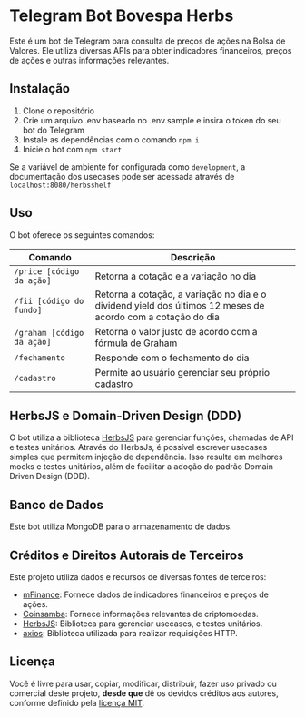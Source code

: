 # Telegram Bot Bovespa Herbs
Este é um bot de Telegram para consulta de preços de ações na Bolsa de Valores. Ele utiliza diversas APIs para obter indicadores financeiros, preços de ações e outras informações relevantes.

## Instalação
1. Clone o repositório
2. Crie um arquivo .env baseado no .env.sample e insira o token do seu bot do Telegram
3. Instale as dependências com o comando `npm i`
4. Inicie o bot com `npm start`

Se a variável de ambiente for configurada como `development`, a documentação dos usecases pode ser acessada através de `localhost:8080/herbsshelf`

## Uso
O bot oferece os seguintes comandos:

| Comando | Descrição |
|---|---|
| `/price [código da ação]` | Retorna a cotação e a variação no dia |
| `/fii [código do fundo]` | Retorna a cotação, a variação no dia e o dividend yield dos últimos 12 meses de acordo com a cotação do dia |
| `/graham [código da ação]` | Retorna o valor justo de acordo com a fórmula de Graham |
| `/fechamento` | Responde com o fechamento do dia |
| `/cadastro` | Permite ao usuário gerenciar seu próprio cadastro |

## HerbsJS e Domain-Driven Design (DDD)
O bot utiliza a biblioteca [HerbsJS](https://herbsjs.org/) para gerenciar funções, chamadas de API e testes unitários. Através do HerbsJs, é possível escrever usecases simples que permitem injeção de dependência. Isso resulta em melhores mocks e testes unitários, além de facilitar a adoção do padrão Domain Driven Design (DDD).

## Banco de Dados
Este bot utiliza MongoDB para o armazenamento de dados.

## Créditos e Direitos Autorais de Terceiros
Este projeto utiliza dados e recursos de diversas fontes de terceiros:

- [mFinance](https://mfinance.com.br/swagger/index.html): Fornece dados de indicadores financeiros e preços de ações.
- [Coinsamba](https://coinsamba.com/): Fornece informações relevantes de criptomoedas.
- [HerbsJS](https://herbsjs.org/): Biblioteca para gerenciar usecases, e testes unitários.
- [axios](https://axios-http.com/): Biblioteca utilizada para realizar requisições HTTP.

## Licença
Você é livre para usar, copiar, modificar, distribuir, fazer uso privado ou comercial deste projeto, **desde que** dê os devidos créditos aos autores, conforme definido pela [licença MIT](https://github.com/vitorgamer58/telegram-bot-bovespa-herbs/blob/master/LICENSE).